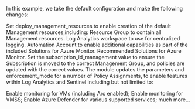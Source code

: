 In this example, we take the default configuration and make the following changes:

Set deploy_management_resources to enable creation of the default Management resources,including:
Resource Group to contain all Management resources.
Log Analytics workspace to use for centralized logging.
Automation Account to enable additional capabilities as part of the included Solutions for Azure Monitor.
Recommended Solutions for Azure Monitor.
Set the subscription_id_management value to ensure the Subscription is moved to the correct Management Group, and policies are updated with the correct values.
The module updates the parameters and enforcement_mode for a number of Policy Assignments, to enable features within Log Analytics and Sentinel including but not limited to:

Enable monitoring for VMs (including Arc enabled);
Enable monitoring for VMSS;
Enable Azure Defender for various supported services;
much more...

